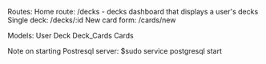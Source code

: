 Routes:
Home route: /decks - decks dashboard that displays a user's decks
Single deck: /decks/:id
New card form: /cards/new

Models:
User
Deck
Deck_Cards
Cards


Note on starting Postresql server: $sudo service postgresql start